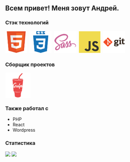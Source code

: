 <h2>
  <p>Всем привет! Меня зовут Андрей.<p/>
</h2>
    
<h3>Стэк технологий</h3>
<p display="flex">
  <img src="https://github.com/devicons/devicon/blob/master/icons/html5/html5-original.svg" title="HTML5" alt="HTML" width="70" height="70"/>&nbsp;
  <img src="https://github.com/devicons/devicon/blob/master/icons/css3/css3-plain-wordmark.svg"  title="CSS3" alt="CSS" width="70" height="70"/>&nbsp;
  <img src="https://github.com/devicons/devicon/blob/master/icons/sass/sass-original.svg"  title="SASS" alt="SASS" width="70" height="70"/>&nbsp;
  <img src="https://github.com/devicons/devicon/blob/master/icons/javascript/javascript-original.svg" title="JavaScript" alt="JavaScript" width="70" height="70"/>&nbsp;
  <img src="https://github.com/devicons/devicon/blob/master/icons/git/git-original-wordmark.svg" title="Git" **alt="Git" width="70" height="70"/>&nbsp;
<!--   <img src="https://github.com/devicons/devicon/blob/master/icons/react/react-original-wordmark.svg" title="React" **alt="React" width="70" height="70"/>&nbsp;
  <img src="https://github.com/devicons/devicon/blob/master/icons/wordpress/wordpress-original.svg" title="Wordpress" **alt="Wordpess" width="70" height="70"/>&nbsp; -->
</p>
<h3>Сборщик проектов</h3>
<div display="flex">
  <img align="center" src="https://github.com/devicons/devicon/blob/master/icons/gulp/gulp-plain.svg" title="gulp" alt="gulp" height="80"/>&nbsp;
<!--   <img align="center" src="https://github.com/devicons/devicon/blob/master/icons/webpack/webpack-original-wordmark.svg" title="webpack" alt="webpack" width="80"/>&nbsp; -->
</div>

<h3>Также работал с</h3>
<ul>
  <li>PHP</li>
  <li>React</li>
  <li>Wordpress</li>
</ul>
    
<h3>Статистика</h3>
    
<div display="flex">
  <img src="https://github-profile-summary-cards.vercel.app/api/cards/profile-details?username=canoua&theme=darcula">
  <img src="http://github-profile-summary-cards.vercel.app/api/cards/repos-per-language?username=canoua&theme=darcula">
</div>
   
